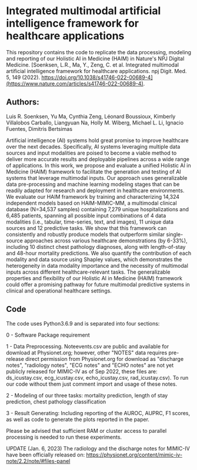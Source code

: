 # Integrated multimodal artificial intelligence framework for healthcare applications

This repository contains the code to replicate the data processing, modeling and reporting of our Holistic AI in Medicine (HAIM) in Nature's NPJ Digital Medicine. [Soenksen, L.R., Ma, Y., Zeng, C. et al. Integrated multimodal artificial intelligence framework for healthcare applications. npj Digit. Med. 5, 149 (2022). https://doi.org/10.1038/s41746-022-00689-4](https://www.nature.com/articles/s41746-022-00689-4).

## Authors:
Luis R. Soenksen, Yu Ma, Cynthia Zeng, Léonard Boussioux, Kimberly Villalobos Carballo, Liangyuan Na, Holly M. Wiberg, Michael L. Li, Ignacio Fuentes, Dimitris Bertsimas

Artificial intelligence (AI) systems hold great promise to improve healthcare over the next decades. Specifically, AI systems leveraging multiple data sources and input modalities are poised to become a viable method to deliver more accurate results and deployable pipelines across a wide range of applications. In this work, we propose and evaluate a unified Holistic AI in Medicine (HAIM) framework to facilitate the generation and testing of AI systems that leverage multimodal inputs. Our approach uses generalizable data pre-processing and machine learning modeling stages that can be readily adapted for research and deployment in healthcare environments. We evaluate our HAIM framework by training and characterizing 14,324 independent models based on HAIM-MIMIC-MM, a multimodal clinical database (N=34,537 samples) containing 7,279 unique hospitalizations and 6,485 patients, spanning all possible input combinations of 4 data modalities (i.e., tabular, time-series, text, and images), 11 unique data sources and 12 predictive tasks. We show that this framework can consistently and robustly produce models that outperform similar single-source approaches across various healthcare demonstrations (by 6-33%), including 10 distinct chest pathology diagnoses, along with length-of-stay and 48-hour mortality predictions. We also quantify the contribution of each modality and data source using Shapley values, which demonstrates the heterogeneity in data modality importance and the necessity of multimodal inputs across different healthcare-relevant tasks. The generalizable properties and flexibility of our Holistic AI in Medicine (HAIM) framework could offer a promising pathway for future multimodal predictive systems in clinical and operational healthcare settings.

## Code

The code uses Python3.6.9 and is separated into four sections:

0 - Software Package requirement

1 - Data Preprocessing. Noteevents.csv are public and available for download at Physionet.org; however, other "NOTES" data requires pre-release direct permission from Physionet.org for download as "discharge notes", "radiology notes", "ECG notes" and "ECHO notes" are not yet publicly released for MIMIC-IV as of Sep 2022, these files are: ds_icustay.csv, ecg_icustay.csv, echo_icustay.csv, rad_icustay.csv). To run our code without them just comment import and usage of these notes.

2 - Modeling of our three tasks: mortality prediction, length of stay prediction, chest pathology classification

3 - Result Generating: Including reporting of the AUROC, AUPRC, F1 scores, as well as code to generate the plots reported in the paper.


Please be advised that sufficient RAM or cluster access to parallel processing is needed to run these experiments.

UPDATE (Jan. 6, 2023)
The radiology and the discharge notes for MIMIC-IV have been officially released on:
https://physionet.org/content/mimic-iv-note/2.2/note/#files-panel
